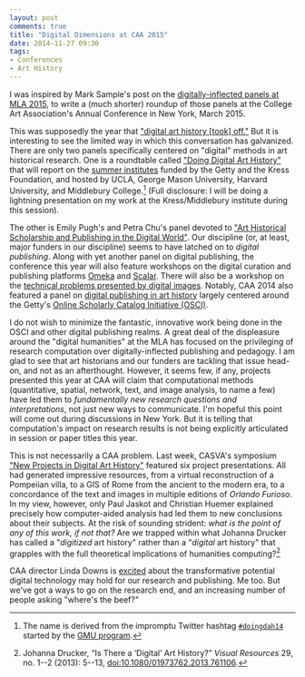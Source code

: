 ```yaml
---
layout: post
comments: true
title: "Digital Dimensions at CAA 2015"
date: 2014-11-27 09:30
tags: 
- Conferences
- Art History
---
```


I was inspired by Mark Sample's post on the [digitally-inflected panels at MLA 2015][sample], to write a (much shorter) roundup of those panels at the College Art Association's Annual Conference in New York, March 2015.

[sample]: http://www.samplereality.com/2014/11/23/digital-humanities-at-mla-2015/

This was supposedly the year that ["digital art history [took] off."](http://www.collegeart.org/news/2014/10/07/digital-art-history-takes-off/)
But it is interesting to see the limited way in which this conversation has galvanized.
There are only two panels specifically centered on "digital" methods in art historical research.
One is a roundtable called ["Doing Digital Art History"](http://conference.collegeart.org/programs/doing-digital-art-history/) that will report on the [summer institutes](/2014/01/21/summer-2014-digital-art-history-institutes.html) funded by the Getty and the Kress Foundation, and hosted by UCLA, George Mason University, Harvard University, and Middlebury College.[^hashtag]
(Full disclosure: I will be doing a lightning presentation on my work at the Kress/Middlebury institute during this session).

[^hashtag]: The name is derived from the impromptu Twitter hashtag [`#doingdah14`](https://twitter.com/hashtag/doingdah14) started by the [GMU program](http://arthistory2014.doingdh.org/).

The other is Emily Pugh's and Petra Chu's panel devoted to ["Art Historical Scholarship and Publishing in the Digital World"](http://conference.collegeart.org/programs/art-historical-scholarship-and-publishing-in-the-digital-world/).
Our discipline (or, at least, major funders in our discipline) seems to have latched on to *digital publishing*.
Along with yet another panel on digital publishing, the conference this year will also feature workshops on the digital curation and publishing platforms [Omeka](http://conference.collegeart.org/programs/building-scholarly-digital-archives-and-exhibits-with-omeka/) and [Scalar](http://conference.collegeart.org/programs/scalar/).
There will also be a workshop on the [technical problems presented by digital images](http://conference.collegeart.org/programs/making-sense-of-digital-images/).
Notably, CAA 2014 also featured a panel on [digital publishing in art history](http://conference.collegeart.org/2014/schedule/program?key=244) largely centered around the Getty's [Online Scholarly Catalog Initiative (OSCI)](http://www.getty.edu/foundation/initiatives/current/osci/).

I do not wish to minimize the fantastic, innovative work being done in the OSCI and other digital publishing realms.
A great deal of the displeasure around the "digital humanities" at the MLA has focused on the privileging of research computation over digitally-inflected publishing and pedagogy.
I am glad to see that art historians and our funders are tackling that issue head-on, and not as an afterthought.
However, it seems few, if any, projects presented this year at CAA will claim that computational methods (quantitative, spatial, network, text, and image analysis, to name a few) have led them to *fundamentally new research questions and interpretations*, not just new ways to communicate.
I'm hopeful this point will come out during discussions in New York.
But it is telling that computation's impact on research results is not being explicitly articulated in session or paper titles this year.

This is not necessarily a CAA problem.
Last week, CASVA's symposium ["New Projects in Digital Art History"](http://www.nga.gov/content/ngaweb/calendar/lectures/symposia/digital-art-history.html) featured six project presentations.
All had generated impressive resources, from a virtual reconstruction of a Pompeiian villa, to a GIS of Rome from the ancient to the modern era, to a concordance of the text and images in multiple editions of *Orlando Furioso*.
In my view, however, only Paul Jaskot and Christian Huemer explained precisely how computer-aided analysis had led them to new conclusions about their subjects.
At the risk of sounding strident: *what is the point of any of this work, if not that?*
Are we trapped within what Johanna Drucker has called a "*digitized* art history" rather than a "*digital* art history" that grapples with the full theoretical implications of humanities computing?[^drucker]

CAA director Linda Downs is [excited](http://www.collegeart.org/art-ed/?p=14) about the transformative potential digital technology may hold for our research and publishing.
Me too.
But we've got a ways to go on the research end, and an increasing number of people asking "where's the beef?"

[^drucker]: Johanna Drucker, “Is There a ‘Digital’ Art History?” *Visual Resources* 29, no. 1--2 (2013): 5--13, [doi:10.1080/01973762.2013.761106](http://dx.doi.org/10.1080/01973762.2013.761106).
